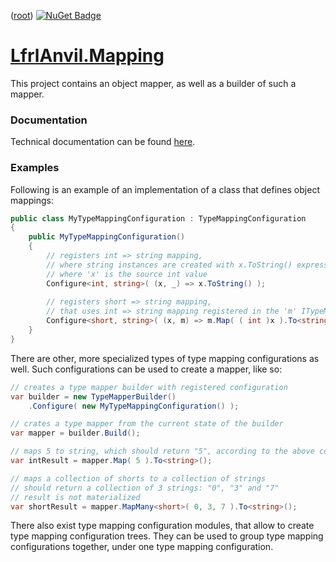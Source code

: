 ﻿([root](https://github.com/CalionVarduk/LfrlAnvil/blob/main/readme.md))
[![NuGet Badge](https://buildstats.info/nuget/LfrlAnvil.Mapping)](https://www.nuget.org/packages/LfrlAnvil.Mapping/)

# [LfrlAnvil.Mapping](https://github.com/CalionVarduk/LfrlAnvil/tree/main/src/LfrlAnvil.Mapping)

This project contains an object mapper, as well as a builder of such a mapper.

### Documentation

Technical documentation can be found [here](https://calionvarduk.github.io/LfrlAnvil/api/LfrlAnvil.Mapping/LfrlAnvil.Mapping.html).

### Examples

Following is an example of an implementation of a class that defines object mappings:
```csharp
public class MyTypeMappingConfiguration : TypeMappingConfiguration
{
    public MyTypeMappingConfiguration()
    {
        // registers int => string mapping,
        // where string instances are created with x.ToString() expression,
        // where 'x' is the source int value
        Configure<int, string>( (x, _) => x.ToString() );
        
        // registers short => string mapping,
        // that uses int => string mapping registered in the 'm' ITypeMapper instance
        Configure<short, string>( (x, m) => m.Map( ( int )x ).To<string>() );
    }
}
```

There are other, more specialized types of type mapping configurations as well.
Such configurations can be used to create a mapper, like so:
```csharp
// creates a type mapper builder with registered configuration
var builder = new TypeMapperBuilder()
    .Configure( new MyTypeMappingConfiguration() );

// crates a type mapper from the current state of the builder
var mapper = builder.Build();

// maps 5 to string, which should return "5", according to the above configuration
var intResult = mapper.Map( 5 ).To<string>();

// maps a collection of shorts to a collection of strings
// should return a collection of 3 strings: "0", "3" and "7"
// result is not materialized
var shortResult = mapper.MapMany<short>( 0, 3, 7 ).To<string>();
```

There also exist type mapping configuration modules, that allow to create type mapping configuration trees.
They can be used to group type mapping configurations together, under one type mapping configuration.

